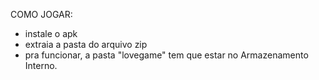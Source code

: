 COMO JOGAR:
- instale o apk
- extraia a pasta do arquivo zip
- pra funcionar, a pasta "lovegame" tem que estar no Armazenamento Interno.
